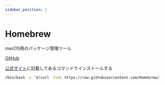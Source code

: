 ```yaml
---
sidebar_position: 1
---
```


# Homebrew

macOS用のパッケージ管理ツール

[GitHub](https://github.com/Homebrew)

[公式サイト](https://brew.sh/ja/)に記載してあるコマンドでインストールする

```bash
/bin/bash -c "$(curl -fsSL https://raw.githubusercontent.com/Homebrew/install/HEAD/install.sh)"
```
